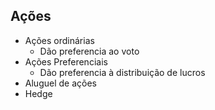 ## Ações
- Ações ordinárias
  - Dão preferencia ao voto
- Ações Preferenciais
  - Dão preferencia à distribuição de lucros
- Aluguel de ações
- Hedge
